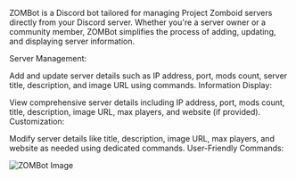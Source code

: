 ZOMBot is a Discord bot tailored for managing Project Zomboid servers directly from your Discord server. Whether you're a server owner or a community member, ZOMBot simplifies the process of adding, updating, and displaying server information.

Server Management:

Add and update server details such as IP address, port, mods count, server title, description, and image URL using commands.
Information Display:

View comprehensive server details including IP address, port, mods count, title, description, image URL, max players, and website (if provided).
Customization:

Modify server details like title, description, image URL, max players, and website as needed using dedicated commands.
User-Friendly Commands:

![ZOMBot Image](./Screenshot_2024-06-28_214441.png)
